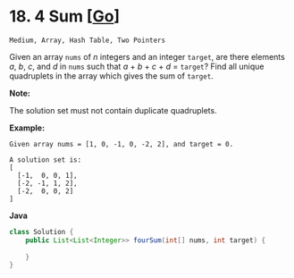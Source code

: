# 18. 4 Sum [[Go](https://github.com/Apollo4634/LeetCode/blob/master/solution/array/FourSum.java)]

```Medium, Array, Hash Table, Two Pointers```

Given an array `nums` of *n* integers and an integer `target`, are there elements *a*, *b*, *c*, and *d* in `nums` such that *a* + *b* + *c* + *d* = `target`? Find all unique quadruplets in the array which gives the sum of `target`.

**Note:**

The solution set must not contain duplicate quadruplets.

**Example:**

```
Given array nums = [1, 0, -1, 0, -2, 2], and target = 0.

A solution set is:
[
  [-1,  0, 0, 1],
  [-2, -1, 1, 2],
  [-2,  0, 0, 2]
]
```

**Java**

```java
class Solution {
    public List<List<Integer>> fourSum(int[] nums, int target) {
        
    }
}
```